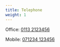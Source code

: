 ```yaml
---
title: Telephone
weight: 1
---
```

Office: [0113 2123456](<tel:0113 2123456>)

Mobile: [071234 123456](<tel:071234 123456>)
